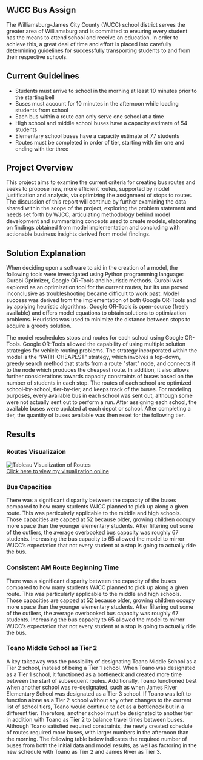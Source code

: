 ## WJCC Bus Assign

The Williamsburg-James City County (WJCC) school district serves the greater area of Williamsburg and is committed to ensuring every student has the means to attend school and receive an education. In order to achieve this, a great deal of time and effort is placed into carefully determining guidelines for successfully transporting students to and from their respective schools. 

## Current Guidelines

- Students must arrive to school in the morning at least 10 minutes prior to the starting bell
- Buses must account for 10 minutes in the afternoon while loading students from school
- Each bus within a route can only serve one school at a time
- High school and middle school buses have a capacity estimate of 54 students
- Elementary school buses have a capacity estimate of 77 students
- Routes must be completed in order of tier, starting with tier one and ending with tier three

## Project Overview

This project aims to examine the current criteria for creating bus routes and seeks to propose new, more efficient routes, supported by model justification and analysis, via optimizing the assignment of stops to routes. The discussion of this report will continue by further examining the data shared within the scope of the project, exploring the problem statement and needs set forth by WJCC, articulating methodology behind model development and summarizing concepts used to create models, elaborating on findings obtained from model implementation and concluding with actionable business insights derived from model findings. 

## Solution Explanation

When deciding upon a software to aid in the creation of a model, the following tools were investigated using Python programming language: Gurobi Optimizer, Google OR-Tools and heuristic methods. Gurobi was explored as an optimization tool for the current routes, but its use proved inconclusive as troubleshooting became difficult to work past. Model success was derived from the implementation of both Google OR-Tools and by applying heuristic algorithms. Google OR-Tools is open-source (freely available) and offers model equations to obtain solutions to optimization problems. Heuristics was used to minimize the distance between stops to acquire a greedy solution.

The model reschedules stops and routes for each school using Google OR-Tools. Google OR-Tools allowed the capability of using multiple solution strategies for vehicle routing problems. The strategy incorporated within the model is the “PATH-CHEAPEST” strategy, which involves a top-down, greedy search method that starts from a route "start" node, and connects it to the node which produces the cheapest route. In addition, it also allows further considerations towards capacity constraints of buses based on the number of students in each stop. The routes of each school are optimized school-by-school, tier-by-tier, and keeps track of the buses. For modeling purposes, every available bus in each school was sent out, although some were not actually sent out to perform a run. After assigning each school, the available buses were updated at each depot or school. After completing a tier, the quantity of buses available was then reset for the following tier.

## Results

### Routes Visualizaion
![Tableau Visualization of Routes](images/Routes.JPG)
<br/>
[Click here to view my visualization online](https://public.tableau.com/views/WJCCBusRouteMap/Dashboard1?:language=zh-Hans&:display_count=y&publish=yes&:origin=viz_share_link)

### Bus Capacities
There was a significant disparity between the capacity of the buses compared to how many students WJCC planned to pick up along a given route. This was particularly applicable to the middle and high schools. Those capacities are capped at 52 because older, growing children occupy more space than the younger elementary students. After filtering out some of the outliers, the average overbooked bus capacity was roughly 67 students. Increasing the bus capacity to 65 allowed the model to mirror WJCC’s expectation that not every student at a stop is going to actually ride the bus.

### Consistent AM Route Beginning Time
There was a significant disparity between the capacity of the buses compared to how many students WJCC planned to pick up along a given route. This was particularly applicable to the middle and high schools. Those capacities are capped at 52 because older, growing children occupy more space than the younger elementary students. After filtering out some of the outliers, the average overbooked bus capacity was roughly 67 students. Increasing the bus capacity to 65 allowed the model to mirror WJCC’s expectation that not every student at a stop is going to actually ride the bus.

### Toano Middle School as Tier 2
 A key takeaway was the possibility of designating Toano Middle School as a Tier 2 school, instead of being a Tier 1 school. When Toano was designated as a Tier 1 school, it functioned as a bottleneck and created more time between the start of subsequent routes. Additionally, Toano functioned best when another school was re-designated, such as when James River Elementary School was designated as a Tier 3 school. If Toano was left to function alone as a Tier 2 school without any other changes to the current list of school tiers, Toano would continue to act as a bottleneck but in a different tier. Therefore, another school must be designated to another tier in addition with Toano as Tier 2 to balance travel times between buses. 
Although Toano satisfied required constraints, the newly created schedule of routes required more buses, with larger numbers in the afternoon than the morning. The following table below indicates the required number of buses from both the initial data and model results, as well as factoring in the new schedule with Toano as Tier 2 and James River as Tier 3.



